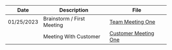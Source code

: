 | Date | Description | File |
|------|-------------|------|
|01/25/2023| Brainstorm / First Meeting|[Team Meeting One](./Team_Meeting_One)|
|      | Meeting With Customer|[Customer Meeting One](./Customer_Meeting_One)|

